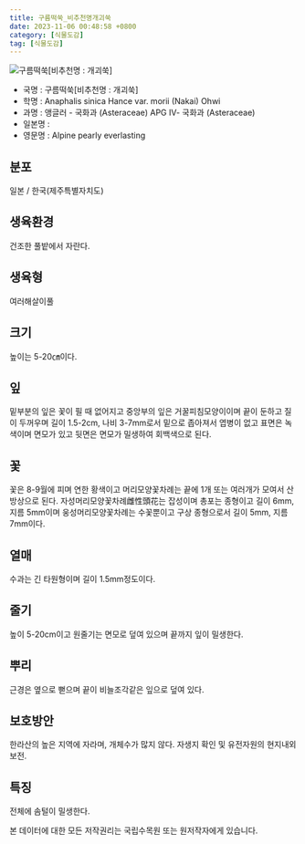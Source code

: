 ```yaml
---
title: 구름떡쑥_비추천명개괴쑥
date: 2023-11-06 00:48:58 +0800
category: [식물도감]
tag: [식물도감]
---
```




![구름떡쑥[비추천명 : 개괴쑥]](/fileUpload/plants/basic/Compositae/Anaphalis/9876/1_th2.JPG)
- 국명 : 구름떡쑥[비추천명 : 개괴쑥]
- 학명 : Anaphalis sinica Hance var. morii (Nakai) Ohwi
- 과명 : 앵글러 - 국화과 (Asteraceae) APG Ⅳ- 국화과 (Asteraceae)
- 일본명 : 
- 영문명 : Alpine pearly everlasting


## 분포
일본 / 한국(제주특별자치도) 
## 생육환경
건조한 풀밭에서 자란다.
## 생육형
여러해살이풀 
## 크기
높이는 5-20㎝이다.
## 잎
밑부분의 잎은 꽃이 필 때 없어지고 중앙부의 잎은 거꿀피침모양이이며 끝이 둔하고 질이 두꺼우며 길이 1.5-2cm, 나비 3-7mm로서 밑으로 좁아져서 엽병이 없고 표면은 녹색이며 면모가 있고 뒷면은 면모가 밀생하여 회백색으로 된다.
## 꽃
꽃은 8-9월에 피며 연한 황색이고 머리모양꽃차례는 끝에 1개 또는 여러개가 모여서 산방상으로 된다. 자성머리모양꽃차례雌性頭花는 잡성이며 총포는 종형이고 길이 6mm, 지름 5mm이며 웅성머리모양꽃차례는 수꽃뿐이고 구상 종형으로서 길이 5mm, 지름 7mm이다.
## 열매
수과는 긴 타원형이며 길이 1.5mm정도이다.
## 줄기
높이 5-20cm이고 원줄기는 면모로 덮여 있으며 끝까지 잎이 밀생한다.
## 뿌리
근경은 옆으로 뻗으며 끝이 비늘조각같은 잎으로 덮여 있다.
## 보호방안
한라산의 높은 지역에 자라며, 개체수가 많지 않다. 자생지 확인 및 유전자원의 현지내외 보전.
## 특징
전체에 솜털이 밀생한다.






본 데이터에 대한 모든 저작권리는 국립수목원 또는 원저작자에게 있습니다.
